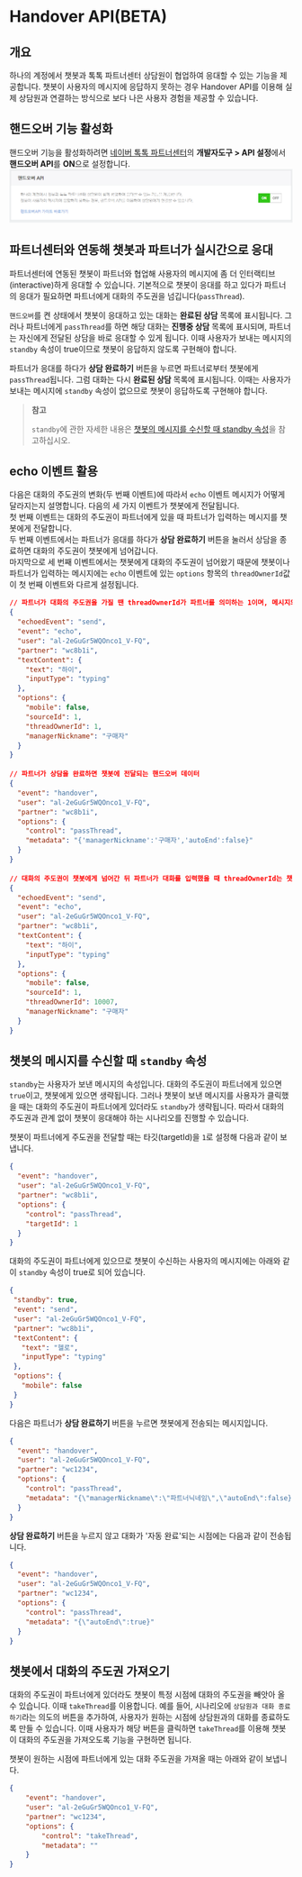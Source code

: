 # Handover API(BETA)

## 개요
하나의 계정에서 챗봇과 톡톡 파트너센터 상담원이 협업하여 응대할 수 있는 기능을 제공합니다. 
챗봇이 사용자의 메시지에 응답하지 못하는 경우 Handover API를 이용해 실제 상담원과 연결하는 방식으로 보다 나은 사용자 경험을 제공할 수 있습니다. 

## 핸드오버 기능 활성화 

핸드오버 기능을 활성화하려면 [네이버 톡톡 파트너센터](https://partner.talk.naver.com/)의 **개발자도구 > API 설정**에서 **핸드오버 API**를 **ON**으로 설정합니다.<br>
![composite_message](/images/handover-switch.png)

## 파트너센터와 연동해 챗봇과 파트너가 실시간으로 응대

 파트너센터에 연동된 챗봇이 파트너와 협업해 사용자의 메시지에 좀 더 인터랙티브(interactive)하게 응대할 수 있습니다. 기본적으로 챗봇이 응대를 하고 있다가 파트너의 응대가 필요하면 파트너에게 대화의 주도권을 넘깁니다(`passThread`).

 `핸드오버`를 켠 상태에서 챗봇이 응대하고 있는 대화는 **완료된 상담** 목록에 표시됩니다. 그러나 파트너에게 `passThread`를 하면 해당 대화는 **진행중 상담** 목록에 표시되며, 파트너는 자신에게 전달된 상담을 바로 응대할 수 있게 됩니다. 이때 사용자가 보내는 메시지의 `standby` 속성이 true이므로 챗봇이 응답하지 않도록 구현해야 합니다.

 파트너가 응대를 하다가 **상담 완료하기** 버튼을 누르면 파트너로부터 챗봇에게 `passThread`됩니다. 그럼 대화는 다시 **완료된 상담** 목록에 표시됩니다. 이때는 사용자가 보내는 메시지에 `standby` 속성이 없으므로 챗봇이 응답하도록 구현해야 합니다.

> **참고**
>
> `standby`에 관한 자세한 내용은 [챗봇의 메시지를 수신할 때 standby 속성](#챗봇의-메시지를-수신할-때-standby-속성)을 참고하십시오.


## echo 이벤트 활용

다음은 대화의 주도권의 변화(두 번째 이벤트)에 따라서 `echo` 이벤트 메시지가 어떻게 달라지는지 설명합니다.
다음의 세 가지 이벤트가 챗봇에게 전달됩니다. <br>
첫 번째 이벤트는 대화의 주도권이 파트너에게 있을 때 파트너가 입력하는 메시지를 챗봇에게 전달합니다.<br>
두 번째 이벤트에서는 파트너가 응대를 하다가 **상담 완료하기** 버튼을 눌러서 상담을 종료하면 대화의 주도권이 챗봇에게 넘어갑니다.<br>
마지막으로 세 번째 이벤트에서는 챗봇에게 대화의 주도권이 넘어왔기 때문에 챗봇이나 파트너가 입력하는 메시지에는 `echo` 이벤트에 있는 `options` 항목의 `threadOwnerId`값이 첫 번째 이벤트와 다르게 설정됩니다. <br>

```json
// 파트너가 대화의 주도권을 가질 땐 threadOwnerId가 파트너를 의미하는 1이며, 메시지의 주체인 sourceId도 1입니다.
{
  "echoedEvent": "send",
  "event": "echo",
  "user": "al-2eGuGr5WQOnco1_V-FQ",
  "partner": "wc8b1i",
  "textContent": {
    "text": "하이",
    "inputType": "typing"
  },
  "options": {
    "mobile": false,
    "sourceId": 1,
    "threadOwnerId": 1,
    "managerNickname": "구매자"
  }
}

// 파트너가 상담을 완료하면 챗봇에 전달되는 핸드오버 데이터
{
  "event": "handover",
  "user": "al-2eGuGr5WQOnco1_V-FQ",
  "partner": "wc8b1i",
  "options": {
    "control": "passThread",
    "metadata": "{'managerNickname':'구매자','autoEnd':false}"
  }
}

// 대화의 주도권이 챗봇에게 넘어간 뒤 파트너가 대화를 입력했을 때 threadOwnerId는 챗봇의 시퀀스이며, 메시지의 주체인 sourceId는 파트너인 1입니다.
{
  "echoedEvent": "send",
  "event": "echo",
  "user": "al-2eGuGr5WQOnco1_V-FQ",
  "partner": "wc8b1i",
  "textContent": {
    "text": "하이",
    "inputType": "typing"
  },
  "options": {
    "mobile": false,
    "sourceId": 1,
    "threadOwnerId": 10007,
    "managerNickname": "구매자"
  }
}
```


## 챗봇의 메시지를 수신할 때 `standby` 속성

`standby`는 사용자가 보낸 메시지의 속성입니다. 대화의 주도권이 파트너에게 있으면 `true`이고, 챗봇에게 있으면 생략됩니다. 그러나 챗봇이 보낸 메시지를 사용자가 클릭했을 때는 대화의 주도권이 파트너에게 있더라도 `standby`가 생략됩니다. 따라서 대화의 주도권과 관계 없이 챗봇이 응대해야 하는 시나리오를 진행할 수 있습니다.<br> 

챗봇이 파트너에게 주도권을 전달할 때는 타깃(targetId)을 `1`로 설정해 다음과 같이 보냅니다.

```json
{
  "event": "handover",
  "user": "al-2eGuGr5WQOnco1_V-FQ",
  "partner": "wc8b1i",
  "options": {
    "control": "passThread",
    "targetId": 1
  }
}
```

대화의 주도권이 파트너에게 있으므로 챗봇이 수신하는 사용자의 메시지에는 아래와 같이 `standby` 속성이 true로 되어 있습니다.
 ```json
{
  "standby": true,
  "event": "send",
  "user": "al-2eGuGr5WQOnco1_V-FQ",
  "partner": "wc8b1i",
  "textContent": {
    "text": "헬로",
    "inputType": "typing"
  },
  "options": {
    "mobile": false
  }
}
```

다음은 파트너가 **상담 완료하기** 버튼을 누르면 챗봇에게 전송되는 메시지입니다.

```json
{
  "event": "handover",
  "user": "al-2eGuGr5WQOnco1_V-FQ",
  "partner": "wc1234",
  "options": {
    "control": "passThread",
    "metadata": "{\"managerNickname\":\"파트너닉네임\",\"autoEnd\":false}"
  }
}
```
 
**상담 완료하기** 버튼을 누르지 않고 대화가 '자동 완료'되는 시점에는 다음과 같이 전송됩니다.
```json
{
  "event": "handover",
  "user": "al-2eGuGr5WQOnco1_V-FQ",
  "partner": "wc1234",
  "options": {
    "control": "passThread",
    "metadata": "{\"autoEnd\":true}"
  }
}
```

## 챗봇에서 대화의 주도권 가져오기
 
대화의 주도권이 파트너에게 있더라도 챗봇이 특정 시점에 대화의 주도권을 빼앗아 올 수 있습니다. 이때 `takeThread`를 이용합니다. 예를 들어, 시나리오에 `상담원과 대화 종료하기`라는 의도의 버튼을 추가하여, 사용자가 원하는 시점에 상담원과의 대화를 종료하도록 만들 수 있습니다. 이때 사용자가 해당 버튼을 클릭하면 `takeThread`를 이용해 챗봇이 대화의 주도권을 가져오도록 기능을 구현하면 됩니다.<br>

챗봇이 원하는 시점에 파트너에게 있는 대화 주도권을 가져올 때는 아래와 같이 보냅니다.
```json
{
    "event": "handover",
    "user": "al-2eGuGr5WQOnco1_V-FQ",
    "partner": "wc1234",
    "options": {
        "control": "takeThread",
        "metadata": ""
    }
}
```
